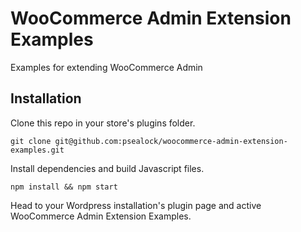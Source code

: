 # WooCommerce Admin Extension Examples

Examples for extending WooCommerce Admin

## Installation

Clone this repo in your store's plugins folder.

```text
git clone git@github.com:psealock/woocommerce-admin-extension-examples.git
```

Install dependencies and build Javascript files.

```text
npm install && npm start
```
Head to your Wordpress installation's plugin page and active WooCommerce Admin Extension Examples.
